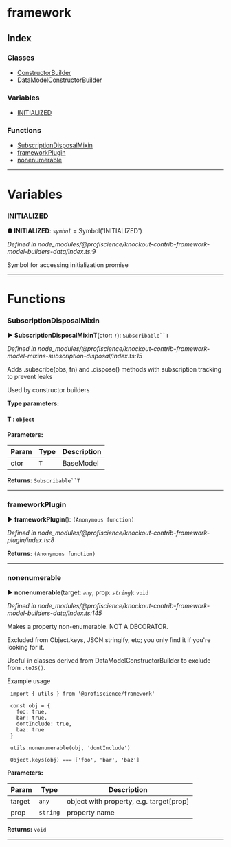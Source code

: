 


#  framework

## Index

### Classes

* [ConstructorBuilder](classes/constructorbuilder.md)
* [DataModelConstructorBuilder](classes/datamodelconstructorbuilder.md)


### Variables

* [INITIALIZED](#initialized)


### Functions

* [SubscriptionDisposalMixin](#subscriptiondisposalmixin)
* [frameworkPlugin](#frameworkplugin)
* [nonenumerable](#nonenumerable)



---
# Variables
<a id="initialized"></a>

###  INITIALIZED

**●  INITIALIZED**:  *`symbol`*  =  Symbol('INITIALIZED')

*Defined in node_modules/@profiscience/knockout-contrib-framework-model-builders-data/index.ts:9*



Symbol for accessing initialization promise




___


# Functions
<a id="subscriptiondisposalmixin"></a>

###  SubscriptionDisposalMixin

► **SubscriptionDisposalMixin**T(ctor: *`T`*): `Subscribable``T`



*Defined in node_modules/@profiscience/knockout-contrib-framework-model-mixins-subscription-disposal/index.ts:15*



Adds .subscribe(obs, fn) and .dispose() methods with subscription tracking to prevent leaks

Used by constructor builders


**Type parameters:**

#### T :  `object`
**Parameters:**

| Param | Type | Description |
| ------ | ------ | ------ |
| ctor | `T`   |  BaseModel |





**Returns:** `Subscribable``T`





___

<a id="frameworkplugin"></a>

###  frameworkPlugin

► **frameworkPlugin**(): `(Anonymous function)`



*Defined in node_modules/@profiscience/knockout-contrib-framework-plugin/index.ts:8*





**Returns:** `(Anonymous function)`





___

<a id="nonenumerable"></a>

###  nonenumerable

► **nonenumerable**(target: *`any`*, prop: *`string`*): `void`



*Defined in node_modules/@profiscience/knockout-contrib-framework-model-builders-data/index.ts:145*



Makes a property non-enumerable. NOT A DECORATOR.

Excluded from Object.keys, JSON.stringify, etc; you only find it if you're looking for it.

Useful in classes derived from DataModelConstructorBuilder to exclude from `.toJS()`.

Example usage

     import { utils } from '@profiscience/framework'

     const obj = {
       foo: true,
       bar: true,
       dontInclude: true,
       baz: true
     }

     utils.nonenumerable(obj, 'dontInclude')

     Object.keys(obj) === ['foo', 'bar', 'baz']


**Parameters:**

| Param | Type | Description |
| ------ | ------ | ------ |
| target | `any`   |  object with property, e.g. target[prop] |
| prop | `string`   |  property name |





**Returns:** `void`





___


